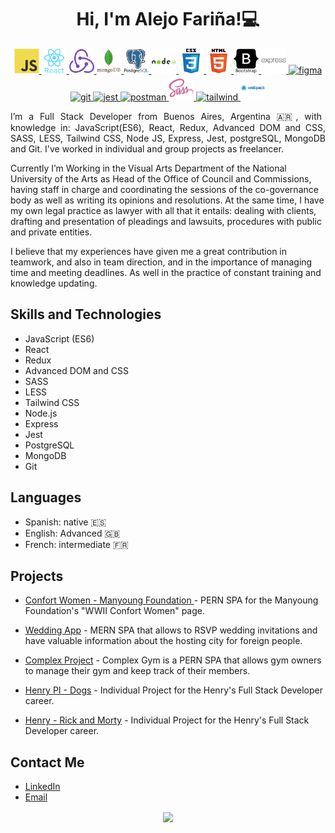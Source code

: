 <h1 align="center">Hi, I'm Alejo Fariña!💻</h1>

  <p align="center"> <a href="https://developer.mozilla.org/en-US/docs/Web/JavaScript" target="_blank" rel="noreferrer"> <img src="https://raw.githubusercontent.com/devicons/devicon/master/icons/javascript/javascript-original.svg" alt="javascript" width="40" height="40"/> </a> <a href="https://reactjs.org/" target="_blank" rel="noreferrer"> <img src="https://raw.githubusercontent.com/devicons/devicon/master/icons/react/react-original-wordmark.svg" alt="react" width="40" height="40"/> </a> <a href="https://redux.js.org" target="_blank" rel="noreferrer"> <img src="https://raw.githubusercontent.com/devicons/devicon/master/icons/redux/redux-original.svg" alt="redux" width="40" height="40"/> </a><a href="https://www.mongodb.com/" target="_blank" rel="noreferrer"> <img src="https://raw.githubusercontent.com/devicons/devicon/master/icons/mongodb/mongodb-original-wordmark.svg" alt="mongodb" width="40" height="40"/> </a> <a href="https://www.postgresql.org" target="_blank" rel="noreferrer"> <img src="https://raw.githubusercontent.com/devicons/devicon/master/icons/postgresql/postgresql-original-wordmark.svg" alt="postgresql" width="40" height="40"/> </a> <a href="https://nodejs.org" target="_blank" rel="noreferrer"> <img src="https://raw.githubusercontent.com/devicons/devicon/master/icons/nodejs/nodejs-original-wordmark.svg" alt="nodejs" width="40" height="40"/> </a> <a href="https://www.w3schools.com/css/" target="_blank" rel="noreferrer"> <img src="https://raw.githubusercontent.com/devicons/devicon/master/icons/css3/css3-original-wordmark.svg" alt="css3" width="40" height="40"/> </a> <a href="https://www.w3.org/html/" target="_blank" rel="noreferrer"> <img src="https://raw.githubusercontent.com/devicons/devicon/master/icons/html5/html5-original-wordmark.svg" alt="html5" width="40" height="40"/> </a> <a href="https://getbootstrap.com" target="_blank" rel="noreferrer"> <img src="https://raw.githubusercontent.com/devicons/devicon/master/icons/bootstrap/bootstrap-plain-wordmark.svg" alt="bootstrap" width="40" height="40"/> </a> <a href="https://expressjs.com" target="_blank" rel="noreferrer"> <img background= "white" src="https://raw.githubusercontent.com/devicons/devicon/master/icons/express/express-original-wordmark.svg" alt="express" width="40" height="40"/> </a> <a href="https://www.figma.com/" target="_blank" rel="noreferrer"> <img src="https://www.vectorlogo.zone/logos/figma/figma-icon.svg" alt="figma" width="40" height="40"/> </a> <a href="https://git-scm.com/" target="_blank" rel="noreferrer"> <img src="https://www.vectorlogo.zone/logos/git-scm/git-scm-icon.svg" alt="git" width="40" height="40"/> </a> <a href="https://jestjs.io" target="_blank" rel="noreferrer"> <img src="https://www.vectorlogo.zone/logos/jestjsio/jestjsio-icon.svg" alt="jest" width="40" height="40"/> </a> <a href="https://postman.com" target="_blank" rel="noreferrer"> <img src="https://www.vectorlogo.zone/logos/getpostman/getpostman-icon.svg" alt="postman" width="40" height="40"/> </a> <a href="https://sass-lang.com" target="_blank" rel="noreferrer"> <img src="https://raw.githubusercontent.com/devicons/devicon/master/icons/sass/sass-original.svg" alt="sass" width="40" height="40"/> </a> <a href="https://tailwindcss.com/" target="_blank" rel="noreferrer"> <img src="https://www.vectorlogo.zone/logos/tailwindcss/tailwindcss-icon.svg" alt="tailwind" width="40" height="40"/> </a> <a href="https://webpack.js.org" target="_blank" rel="noreferrer"> <img src="https://raw.githubusercontent.com/devicons/devicon/d00d0969292a6569d45b06d3f350f463a0107b0d/icons/webpack/webpack-original-wordmark.svg" alt="webpack" width="40" height="40"/> </a>  </p>


<p align="justify">
I’m a Full Stack Developer from Buenos Aires, Argentina 🇦🇷, with knowledge in: JavaScript(ES6), React, Redux, Advanced DOM and CSS, SASS, LESS, Tailwind CSS, Node JS, Express, Jest, postgreSQL, MongoDB and Git. 
I've worked in individual and group projects as freelancer.

Currently I’m Working in the Visual Arts Department of the National University of the Arts as Head of the Office of Council and Commissions, having staff in charge and coordinating the sessions of the co-governance body as well as writing its opinions and resolutions. At the same time, I have my own legal practice as lawyer with all that it entails: dealing with clients, drafting and presentation of pleadings and lawsuits, procedures with public and private entities.

I believe that my experiences have given me a great contribution in teamwork, and also in team direction, and in the importance of managing time and meeting deadlines. As well in the practice of constant training and knowledge updating.</p>

## Skills and Technologies

- JavaScript (ES6)
- React
- Redux
- Advanced DOM and CSS
- SASS
- LESS
- Tailwind CSS
- Node.js
- Express
- Jest
- PostgreSQL
- MongoDB
- Git

## Languages

- Spanish: native 🇪🇸
- English: Advanced 🇬🇧
- French: intermediate 🇫🇷

## Projects

- [Confort Women - Manyoung Foundation ](https://github.com/AAlejof/WWII-ComfortWomen) - PERN SPA for the Manyoung Foundation's "WWII Confort Women" page.

- [Wedding App](https://github.com/AAlejof/HeliKi) - MERN SPA that allows to RSVP wedding invitations and have valuable information about the hosting city for foreign people.

- [Complex Project](https://github.com/complexgym/PF-Complex-Gym-JS) - Complex Gym is a PERN SPA that allows gym owners to manage their gym and keep track of their members.

- [Henry PI - Dogs](https://github.com/AAlejof/Dogs-ProyectoIndividualHenry) - Individual Project for the Henry's Full Stack Developer career.

- [Henry - Rick and Morty](https://github.com/AAlejof/RickAndMorty-ProyectoHenry) - Individual Project for the Henry's Full Stack Developer career.


## Contact Me

- [LinkedIn](https://www.linkedin.com/in/aalejof/)
- [Email](mailto:adrianalejof@gmail.com)


<div align="center"><img src="https://github-readme-stats-sigma-five.vercel.app/api?username=Aalejof&show_icons=true&count_private=true&theme=github_dark" align="center" /></div> 

